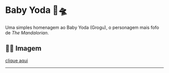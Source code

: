 # Baby Yoda 💚🛸

Uma simples homenagem ao Baby Yoda (Grogu), o personagem mais fofo de *The Mandalorian*.  

## 👶🌌 Imagem

[clique aqui](https://renatagabrielalina.github.io/projeto-baby-yoda/)

---

